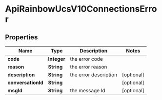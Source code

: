 

# ApiRainbowUcsV10ConnectionsError

## Properties

Name | Type | Description | Notes
------------ | ------------- | ------------- | -------------
**code** | **Integer** | the error code | 
**reason** | **String** | the error reason | 
**description** | **String** | the error description |  [optional]
**conversationId** | **String** |  |  [optional]
**msgId** | **String** | the message Id |  [optional]



